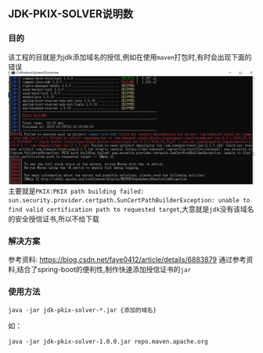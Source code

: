## JDK-PKIX-SOLVER说明数
### 目的
该工程的目就是为jdk添加域名的授信,例如在使用`maven`打包时,有时会出现下面的错误
![](./doc-images/maven-no-cert-problem.png)
主要就是`PKIX:PKIX path building failed: sun.security.provider.certpath.SunCertPathBuilderException: unable to find valid certification path to requested target`,大意就是`jdk`没有该域名的安全授信证书,所以不给下载

### 解决方案
参考资料: https://blog.csdn.net/faye0412/article/details/6883879
通过参考资料,结合了spring-boot的便利性,制作快速添加授信证书的`jar`

### 使用方法
```shell
java -jar jdk-pkix-solver-*.jar {添加的域名}
```
如：
```shell
java -jar jdk-pkix-solver-1.0.0.jar repo.maven.apache.org
```